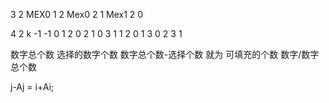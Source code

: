 3 2
MEX0 1    2
Mex0 2    1
Mex1 2   0

4 2
k
-1 -1 
0 1 2
0 2 1
0 3 1 
1 2 0
1 3 0
2 3 1

数字总个数 选择的数字个数 
数字总个数-选择个数 就为 可填充的个数 
数字/数字总个数


j-Aj = i+Ai;
